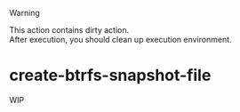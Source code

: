 > [!WARNING]
> This action contains dirty action.  
> After execution, you should clean up execution environment.

# create-btrfs-snapshot-file
WIP
